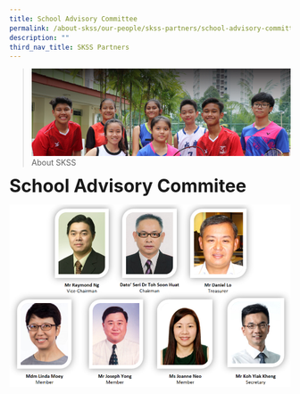 ```yaml
---
title: School Advisory Committee
permalink: /about-skss/our-people/skss-partners/school-advisory-committee
description: ""
third_nav_title: SKSS Partners
---
```

>![](/images/About%20us.jpg)
>About SKSS

**<font size=6>School Advisory Commitee</font>**

![](/images/ABOUT%20SKSS/School%20Advisory%20Committee.png)